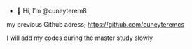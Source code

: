 - 👋 Hi, I’m @cuneyterem8

my previous Github adress;
https://github.com/cuneyteremcs

I will add my codes during the master study slowly

<!---
cuneyterem8/cuneyterem8 is a ✨ special ✨ repository because its `README.md` (this file) appears on your GitHub profile.
You can click the Preview link to take a look at your changes.
--->
